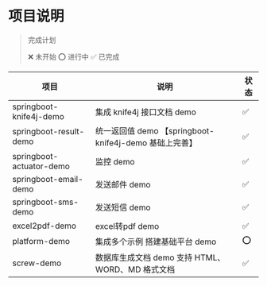# 项目说明


> 完成计划
> 
>  ❌ 未开始   ⭕️ 进行中   ✅ 已完成

| 项目                     | 说明                                                   | 状态 |
| ------------------------ | ------------------------------------------------------ | ---- |
| springboot-knife4j-demo  | 集成 knife4j 接口文档 demo                             | ✅    |
| springboot-result-demo   | 统一返回值 demo 【springboot-knife4j-demo 基础上完善】 | ✅    |
| springboot-actuator-demo | 监控 demo                                              | ✅    |
| springboot-email-demo    | 发送邮件 demo                                          | ✅    |
| springboot-sms-demo      | 发送短信 demo                                          | ✅    |
| excel2pdf-demo           | excel转pdf demo                                        | ✅    |
| platform-demo            | 集成多个示例 搭建基础平台 demo                         | ⭕️    |
| screw-demo               | 数据库生成文档 demo  支持 HTML、WORD、MD 格式文档      | ✅    |

